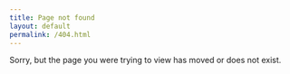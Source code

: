 ```yaml
---
title: Page not found
layout: default
permalink: /404.html
---
```


Sorry, but the page you were trying to view has moved or does not exist.
